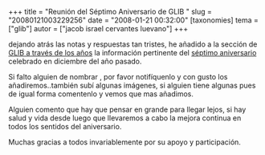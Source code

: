+++
title = "Reunión del Séptimo Aniversario de GLIB "
slug = "20080121003229256"
date = "2008-01-21 00:32:00"
[taxonomies]
tema = ["glib"]
autor = ["jacob israel cervantes luevano"]
+++

dejando atrás las notas y respuestas tan tristes, he añadido a la
sección de [GLIB a través de los
años](http://wiki.glib.org.mx/index.php/GLIB_a_trav%C3%A9s_de_los_a%C3%B1os)
la información pertinente del [séptimo
aniversario](http://wiki.glib.org.mx/index.php/GLIB_a_trav%C3%A9s_de_los_a%C3%B1os#Aniversario_de_GLIB_2007)
celebrado en diciembre del año pasado.  
  
Si falto alguien de nombrar , por favor notifíquenlo y con gusto los
añadiremos..también subí algunas imágenes, si alguien tiene algunas pues
de igual forma comentenlo y vemos que mas añadimos.  
  
Alguien comento que hay que pensar en grande para llegar lejos, si hay
salud y vida desde luego que llevaremos a cabo la mejora continua en
todos los sentidos del aniversario.  
  
Muchas gracias a todos invariablemente por su apoyo y participación.

